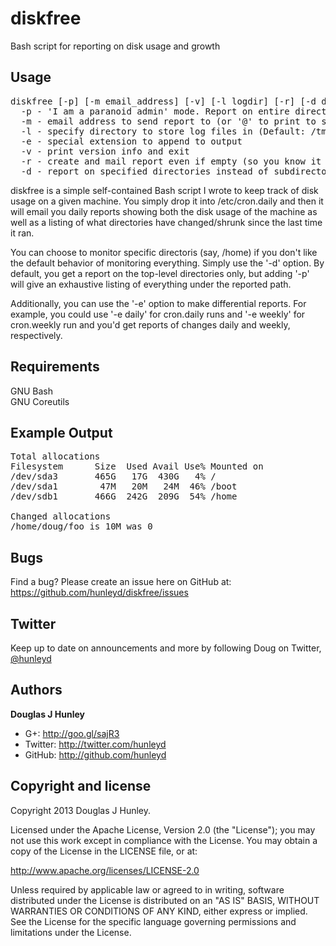 diskfree
========

Bash script for reporting on disk usage and growth

Usage
-----
<pre>
diskfree [-p] [-m email_address] [-v] [-l logdir] [-r] [-d dirs]
  -p - 'I am a paranoid admin' mode. Report on entire directory tree
  -m - email address to send report to (or '@' to print to stdout)
  -l - specify directory to store log files in (Default: /tmp)
  -e - special extension to append to output
  -v - print version info and exit
  -r - create and mail report even if empty (so you know it ran)
  -d - report on specified directories instead of subdirectories of /
</pre>

  diskfree is a simple self-contained Bash script I wrote to keep track of disk usage
  on a given machine. You simply drop it into /etc/cron.daily and then it will email
  you daily reports showing both the disk usage of the machine as well as a listing
  of what directories have changed/shrunk since the last time it ran.

  You can choose to monitor specific directoris (say, /home) if you don't like the
  default behavior of monitoring everything. Simply use the '-d' option. By default,
  you get a report on the top-level directories only, but adding '-p' will give an
  exhaustive listing of everything under the reported path.

  Additionally, you can use the '-e' option to make differential reports. For example,
  you could use '-e daily' for cron.daily runs and '-e weekly' for cron.weekly run and
  you'd get reports of changes daily and weekly, respectively.

Requirements
------------
GNU Bash
<br>GNU Coreutils

Example Output
--------------
<pre>
Total allocations
Filesystem      Size  Used Avail Use% Mounted on
/dev/sda3       465G   17G  430G   4% /
/dev/sda1        47M   20M   24M  46% /boot
/dev/sdb1       466G  242G  209G  54% /home

Changed allocations
/home/doug/foo is 10M was 0
</pre>

Bugs
----
Find a bug? Please create an issue here on GitHub at:
https://github.com/hunleyd/diskfree/issues

Twitter
-------
Keep up to date on announcements and more by following Doug on Twitter, <a href="http://twitter.com/hunleyd">@hunleyd</a>

Authors
-------
**Douglas J Hunley**
+ G+: http://goo.gl/sajR3
+ Twitter: http://twitter.com/hunleyd
+ GitHub: http://github.com/hunleyd

Copyright and license
---------------------
Copyright 2013 Douglas J Hunley.

Licensed under the Apache License, Version 2.0 (the "License"); you may not use this work
except in compliance with the License. You may obtain a copy of the License in the
LICENSE file, or at:

http://www.apache.org/licenses/LICENSE-2.0

Unless required by applicable law or agreed to in writing, software distributed under the
License is distributed on an "AS IS" BASIS, WITHOUT WARRANTIES OR CONDITIONS OF ANY KIND,
either express or implied. See the License for the specific language governing
permissions and limitations under the License.
